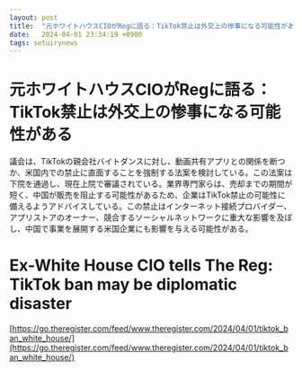 ```yaml
---
layout: post
title:  "元ホワイトハウスCIOがRegに語る：TikTok禁止は外交上の惨事になる可能性がある"
date:   2024-04-01 23:34:19 +0900
tags: setuirynews 
---
```


# 元ホワイトハウスCIOがRegに語る：TikTok禁止は外交上の惨事になる可能性がある

議会は、TikTokの親会社バイトダンスに対し、動画共有アプリとの関係を断つか、米国内での禁止に直面することを強制する法案を検討している。この法案は下院を通過し、現在上院で審議されている。業界専門家らは、売却までの期間が短く、中国が販売を阻止する可能性があるため、企業はTikTok禁止の可能性に備えるようアドバイスしている。この禁止はインターネット接続プロバイダー、アプリストアのオーナー、競合するソーシャルネットワークに重大な影響を及ぼし、中国で事業を展開する米国企業にも影響を与える可能性がある。

# Ex-White House CIO tells The Reg: TikTok ban may be diplomatic disaster

[https://go.theregister.com/feed/www.theregister.com/2024/04/01/tiktok_ban_white_house/](https://go.theregister.com/feed/www.theregister.com/2024/04/01/tiktok_ban_white_house/)

